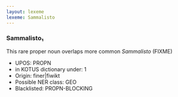 ```yaml
---
layout: lexeme
lexeme: Sammalisto
---
```


###  Sammalisto₁

This rare proper noun overlaps more common *Sammalisto* (FIXME)
* UPOS:  PROPN
* in KOTUS dictionary under:  1
* Origin:  finer|fiwikt
* Possible NER class:  GEO
* Blacklisted:  PROPN-BLOCKING

